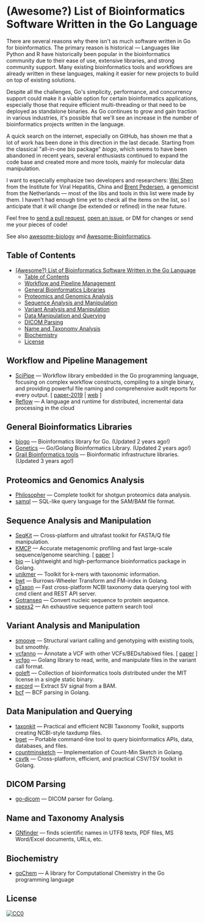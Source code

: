 # (Awesome?) List of Bioinformatics Software Written in the Go Language

There are several reasons why there isn't as much software written in Go for bioinformatics. The primary reason is
historical — Languages like Python and R have historically been popular in the bioinformatics community due to their
ease of use, extensive libraries, and strong community support. Many existing bioinformatics tools and workflows are
already written in these languages, making it easier for new projects to build on top of existing solutions.

Despite all the challenges, Go's simplicity, performance, and concurrency support could make it
a viable option for certain bioinformatics applications, especially those that require efficient multi-threading
or that need to be deployed as standalone binaries. As Go continues to grow and gain traction in various industries,
it's possible that we'll see an increase in the number of bioinformatics projects written in the language.

A quick search on the internet, especially on GitHub, has shown me that a lot of work has been done in this direction
in the last decade. Starting from the classical "all-in-one bio package" _biogo_, which seems to have been abandoned in
recent years, several enthusiasts continued to expand the code base and created more and more tools, mainly for
molecular data manipulation.

I want to especially emphasize two developers and researchers: [Wei Shen](http://shenwei.me) from the Institute for
Viral Hepatitis, China and [Brent Pedersen](https://github.com/brentp), a genomicist from the Netherlands —
most of the libs and tools in this list were made by them. I haven't had enough time yet to check all the items on the
list, so I anticipate that it will change (be extended or refined) in the near future.

Feel free to [send a pull request](https://github.com/dissipative/awesome-bio-go/compare),
[open an issue](https://github.com/dissipative/awesome-bio-go/issues/new),
or DM for changes or send me your pieces of code!

See also [awesome-biology](https://github.com/raivivek/awesome-biology) and
[Awesome-Bioinformatics](https://github.com/danielecook/Awesome-Bioinformatics).

## Table of Contents

- [(Awesome?) List of Bioinformatics Software Written in the Go Language](#awesome-list-of-bioinformatics-software-written-in-the-go-language)
  - [Table of Contents](#table-of-contents)
  - [Workflow and Pipeline Management](#workflow-and-pipeline-management)
  - [General Bioinformatics Libraries](#general-bioinformatics-libraries)
  - [Proteomics and Genomics Analysis](#proteomics-and-genomics-analysis)
  - [Sequence Analysis and Manipulation](#sequence-analysis-and-manipulation)
  - [Variant Analysis and Manipulation](#variant-analysis-and-manipulation)
  - [Data Manipulation and Querying](#data-manipulation-and-querying)
  - [DICOM Parsing](#dicom-parsing)
  - [Name and Taxonomy Analysis](#name-and-taxonomy-analysis)
  - [Biochemistry](#biochemistry)
  - [License](#license)

## Workflow and Pipeline Management

- [SciPipe](https://github.com/scipipe/scipipe) — Workflow library embedded in the Go programming language,
focusing on complex workflow constructs, compiling to a single binary, and providing powerful file naming and
comprehensive audit reports for every output.
[ [paper-2019](https://pubmed.ncbi.nlm.nih.gov/31029061/) | [web](https://scipipe.org/) ]
- [Reflow](https://github.com/grailbio/reflow) — A language and runtime for distributed, incremental
data processing in the cloud

## General Bioinformatics Libraries

- [bíogo](https://github.com/biogo/biogo) — Bioinformatics library for Go. (Updated 2 years ago!)
- [Gonetics](https://github.com/pbenner/gonetics) — Go/Golang Bioinformatics Library. (Updated 2 years ago!)
- [Grail Bioinformatics tools](https://github.com/grailbio/bio) — Bioinformatic infrastructure libraries.
(Updated 3 years ago!)

## Proteomics and Genomics Analysis

- [Philosopher](https://github.com/Nesvilab/philosopher) — Complete toolkit for shotgun proteomics data analysis.
- [samql](https://github.com/maragkakislab/samql) — SQL-like query language for the SAM/BAM file format.

## Sequence Analysis and Manipulation

- [SeqKit](https://github.com/shenwei356/seqkit) — Cross-platform and ultrafast toolkit for FASTA/Q file manipulation.
- [KMCP](https://github.com/shenwei356/kmcp) — Accurate metagenomic profiling and fast large-scale sequence/genome
searching. [ [paper](https://doi.org/10.1093/bioinformatics/btac845) ]
- [bio](https://github.com/shenwei356/bio) — Lightweight and high-performance bioinformatics package in Golang.
- [unikmer](https://github.com/shenwei356/unikmer) — Toolkit for k-mers with taxonomic information.
- [bwt](https://github.com/shenwei356/bwt) — Burrows-Wheeler Transform and FM-index in Golang.
- [gTaxon](https://github.com/shenwei356/gtaxon) — Fast cross-platform NCBI taxonomy data querying tool with
cmd client and REST API server.
- [Gotranseq](https://github.com/feliixx/gotranseq) — Convert nucleic sequence to protein sequence.
- [spexs2](https://github.com/egonelbre/spexs2) — An exhaustive sequence pattern search tool

## Variant Analysis and Manipulation

- [smoove](https://github.com/brentp/smoove) — Structural variant calling and genotyping with existing tools,
but smoothly.
- [vcfanno](https://github.com/brentp/vcfanno) — Annotate a VCF with other VCFs/BEDs/tabixed files.
[ [paper](https://genomebiology.biomedcentral.com/articles/10.1186/s13059-016-0973-5) ]
- [vcfgo](https://github.com/brentp/vcfgo) — Golang library to read, write, and manipulate files in the variant
call format.
- [goleft](https://github.com/brentp/goleft) — Collection of bioinformatics tools distributed under the MIT license
in a single static binary.
- [excord](https://github.com/brentp/excord) — Extract SV signal from a BAM.
- [bcf](https://github.com/brentp/bcf) — BCF parsing in Golang.

## Data Manipulation and Querying

- [taxonkit](https://github.com/shenwei356/taxonkit) — Practical and efficient NCBI Taxonomy Toolkit,
supports creating NCBI-style taxdump files.
- [bget](https://github.com/shenwei356/bget) — Portable command-line tool to query bioinformatics APIs, data,
databases, and files.
- [countminsketch](https://github.com/shenwei356/countminsketch) — Implementation of Count-Min Sketch in Golang.
- [csvtk](https://github.com/shenwei356/csvtk) — Cross-platform, efficient, and practical CSV/TSV toolkit in Golang.

## DICOM Parsing

- [go-dicom](https://github.com/grailbio/go-dicom) — DICOM parser for Golang.

## Name and Taxonomy Analysis

- [GNfinder](https://github.com/gnames/gnfinder) — finds scientific names in UTF8 texts, PDF files,
MS Word/Excel documents, URLs, etc.

## Biochemistry

- [goChem](https://github.com/rmera/gochem) — A library for Computational Chemistry in the Go programming language

## License

[![CC0](https://mirrors.creativecommons.org/presskit/buttons/88x31/svg/cc-zero.svg)](https://creativecommons.org/publicdomain/zero/1.0)
